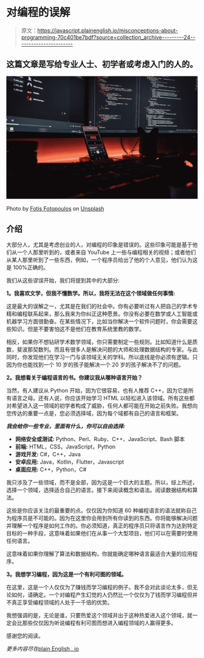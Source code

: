 # 对编程的误解

> 原文：<https://javascript.plainenglish.io/misconceptions-about-programming-70c401be7bdf?source=collection_archive---------24----------------------->

## 这篇文章是写给专业人士、初学者或考虑入门的人的。

![](img/395e53da8f5b1d990f19c036c752df4b.png)

Photo by [Fotis Fotopoulos](https://unsplash.com/@ffstop?utm_source=medium&utm_medium=referral) on [Unsplash](https://unsplash.com?utm_source=medium&utm_medium=referral)

## 介绍

大部分人，尤其是考虑创业的人，对编程的印象是错误的。这些印象可能是基于他们从一个人那里听到的，或者来自 YouTube 上一些与编程相关的视频；或者他们从某人那里听到了一些东西，例如，一个程序员给出了他的个人意见，他们认为这是 100%正确的。

我们从这些谬误开始，我们将提到其中的大部分:

**1。我喜欢文学，但我不懂数学。所以，我将无法在这个领域做任何事情:**

这是最大的误解之一，尤其是在我们的社会中。你有必要听过有人把自己的学术专精和编程联系起来，那么我来为你纠正这种愿景。你没有必要在数学或人工智能或机器学习方面很勤奋。在某些情况下，比如当你解决一个软件问题时，你会需要这些知识。但是不要害怕这不是他们在教育系统里教的数学。

相反，如果你不想钻研学术数学领域，你只需要制定一些规则。比如知道什么是质数，斐波那契数列。而且有很多人是解决问题的大师和处理数据结构的专家。与此同时，你发现他们在学习一门与该领域无关的学科。所以底线是你必须有逻辑。只因为你也能找到一个 10 岁的孩子能解决一个 20 岁的孩子解决不了的问题。

**2。我想看关于编程语言的书。你建议我从哪种语言开始？**

当然，有人建议从 Python 开始，因为它很容易，也有人推荐 C++，因为它是所有语言之母。还有人说，你应该开始学习 HTML 以轻松进入该领域。所有这些都对希望进入这一领域的初学者构成了威胁，任何人都可能在开始之前失败。我想向您传达的重要一点是，您必须选择域，因为每个域都有自己的语言和框架。

***我会给你一些专业，里面有什么，你可以自由选择:***

*   **网络安全或测试:** Python、Perl、Ruby、C++、JavaScript、Bash 脚本
*   **前端:** HTML，CSS，JavaScript，Python
*   **游戏开发:** C#，C++，Java
*   **安卓应用:** Java，Kotlin，Flutter，Javascript
*   **桌面应用:** C++，Python，C#

我只涉及了一些领域，而不是全部，因为这是一个巨大的主题。所以，综上所述，选择一个领域，选择适合自己的语言。接下来阅读概念和语法。阅读数据结构和算法。

这些是你应该关注的最重要的点。仅仅因为你知道 60 种编程语言的语法就称自己为程序员是不可能的。因为在这里你会用到所有你读到的东西。你将能够解决问题并理解一个程序是如何工作的。你必须知道，真正的程序员只将语言作为达到特定目标的一种手段，这意味着如果他们在从事一个大型项目，他们可以在需要时使用任何语言。

这意味着如果你理解了算法和数据结构，你就能确定哪种语言最适合大量的应用程序。

**3。我想学习编程，因为这是一个有利可图的领域。**

在这里，这是一个人仅仅为了赚钱而学习编程的例子。我不会对此谈论太多，但无论如何，请确定。一个对编程产生幻觉的人仍然比一个仅仅为了钱而学习编程但并不真正享受编程领域的人处于一千倍的优势。

我想强调的是，无论是谁，只要热爱这个领域并出于这种热爱进入这个领域，就一定会比那些仅仅因为听说编程有利可图而想进入编程领域的人赢得更多。

感谢您的阅读。

*更多内容尽在*[plain English . io](http://plainenglish.io/)
